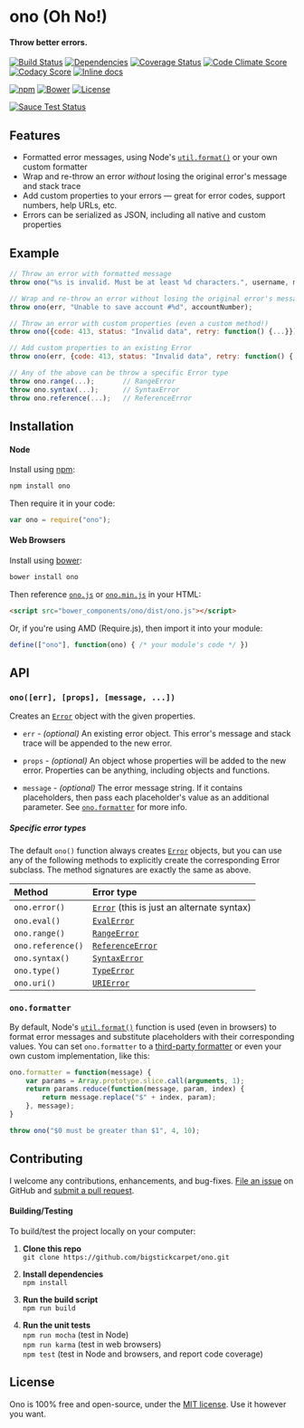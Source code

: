ono (Oh No!)
============================
#### Throw better errors.

[![Build Status](https://api.travis-ci.org/BigstickCarpet/ono.svg)](https://travis-ci.org/BigstickCarpet/ono)
[![Dependencies](https://david-dm.org/BigstickCarpet/ono.svg)](https://david-dm.org/BigstickCarpet/ono)
[![Coverage Status](https://coveralls.io/repos/BigstickCarpet/ono/badge.svg?branch=master&service=github)](https://coveralls.io/r/BigstickCarpet/ono)
[![Code Climate Score](https://codeclimate.com/github/BigstickCarpet/ono/badges/gpa.svg)](https://codeclimate.com/github/BigstickCarpet/ono)
[![Codacy Score](https://www.codacy.com/project/badge/5385a27383174c3089145ec626ffb25b)](https://www.codacy.com/public/jamesmessinger/ono)
[![Inline docs](http://inch-ci.org/github/BigstickCarpet/ono.svg?branch=master&style=shields)](http://inch-ci.org/github/BigstickCarpet/ono)

[![npm](http://img.shields.io/npm/v/ono.svg)](https://www.npmjs.com/package/ono)
[![Bower](http://img.shields.io/bower/v/ono.svg)](#bower)
[![License](https://img.shields.io/npm/l/ono.svg)](LICENSE)

[![Sauce Test Status](https://saucelabs.com/browser-matrix/bigstickcarpet-ono.svg)](https://saucelabs.com/u/bigstickcarpet-ono)

Features
--------------------------
* Formatted error messages, using Node's [`util.format()`](https://nodejs.org/api/util.html#util_util_format_format) or your own custom formatter
* Wrap and re-throw an error _without_ losing the original error's message and stack trace
* Add custom properties to your errors &mdash; great for error codes, support numbers, help URLs, etc.
* Errors can be serialized as JSON, including all native and custom properties


Example
--------------------------

```javascript
// Throw an error with formatted message
throw ono("%s is invalid. Must be at least %d characters.", username, minLength);

// Wrap and re-throw an error without losing the original error's message and stack
throw ono(err, "Unable to save account #%d", accountNumber);

// Throw an error with custom properties (even a custom method!)
throw ono({code: 413, status: "Invalid data", retry: function() {...}});

// Add custom properties to an existing Error
throw ono(err, {code: 413, status: "Invalid data", retry: function() {...}})

// Any of the above can be throw a specific Error type
throw ono.range(...);       // RangeError
throw ono.syntax(...);      // SyntaxError
throw ono.reference(...);   // ReferenceError
```


Installation
--------------------------
#### Node
Install using [npm](https://docs.npmjs.com/getting-started/what-is-npm):

```bash
npm install ono
```

Then require it in your code:

```javascript
var ono = require("ono");
```

#### Web Browsers
Install using [bower](http://bower.io/):

```bash
bower install ono
```

Then reference [`ono.js`](dist/ono.js) or [`ono.min.js`](dist/ono.min.js) in your HTML:

```html
<script src="bower_components/ono/dist/ono.js"></script>
```

Or, if you're using AMD (Require.js), then import it into your module:

```javascript
define(["ono"], function(ono) { /* your module's code */ })
```


API
--------------------------
### `ono([err], [props], [message, ...])`
Creates an [`Error`](https://developer.mozilla.org/en-US/docs/Web/JavaScript/Reference/Global_Objects/Error) object with the given properties.

* `err` - _(optional)_ An existing error object. This error's message and stack trace will be appended to the new error.

* `props` - _(optional)_ An object whose properties will be added to the new error. Properties can be anything, including objects and functions.

* `message` - _(optional)_ The error message string. If it contains placeholders, then pass each placeholder's value as an additional parameter.  See [`ono.formatter`](#onoformatter) for more info.

##### Specific error types
The default `ono()` function always creates [`Error`](https://developer.mozilla.org/en-US/docs/Web/JavaScript/Reference/Global_Objects/Error) objects, but you can use any of the following methods to explicitly create the corresponding Error subclass.  The method signatures are exactly the same as above.

Method            | Error type
:-----------------|:-------------------
`ono.error()`     |[`Error`](https://developer.mozilla.org/en-US/docs/Web/JavaScript/Reference/Global_Objects/Error) (this is just an alternate syntax)
`ono.eval()`      |[`EvalError`](https://developer.mozilla.org/en-US/docs/Web/JavaScript/Reference/Global_Objects/EvalError)
`ono.range()`     |[`RangeError`](https://developer.mozilla.org/en-US/docs/Web/JavaScript/Reference/Global_Objects/RangeError)
`ono.reference()` |[`ReferenceError`](https://developer.mozilla.org/en-US/docs/Web/JavaScript/Reference/Global_Objects/ReferenceError)
`ono.syntax()`    |[`SyntaxError`](https://developer.mozilla.org/en-US/docs/Web/JavaScript/Reference/Global_Objects/SyntaxError)
`ono.type()`      |[`TypeError`](https://developer.mozilla.org/en-US/docs/Web/JavaScript/Reference/Global_Objects/TypeError)
`ono.uri()`       |[`URIError`](https://developer.mozilla.org/en-US/docs/Web/JavaScript/Reference/Global_Objects/URIError)

### `ono.formatter`
By default, Node's [`util.format()`](https://nodejs.org/api/util.html#util_util_format_format) function is used (even in browsers) to format error messages and substitute placeholders with their corresponding values. You can set `ono.formatter` to a [third-party formatter](https://www.npmjs.com/package/format) or even your own custom implementation, like this:

```javascript
ono.formatter = function(message) {
    var params = Array.prototype.slice.call(arguments, 1);
    return params.reduce(function(message, param, index) {
        return message.replace("$" + index, param);
    }, message);
}

throw ono("$0 must be greater than $1", 4, 10);
```


Contributing
--------------------------
I welcome any contributions, enhancements, and bug-fixes.  [File an issue](https://github.com/BigstickCarpet/ono/issues) on GitHub and [submit a pull request](https://github.com/BigstickCarpet/ono/pulls).

#### Building/Testing
To build/test the project locally on your computer:

1. __Clone this repo__<br>
`git clone https://github.com/bigstickcarpet/ono.git`

2. __Install dependencies__<br>
`npm install`

3. __Run the build script__<br>
`npm run build`

4. __Run the unit tests__<br>
`npm run mocha` (test in Node)<br>
`npm run karma` (test in web browsers)<br>
`npm test` (test in Node and browsers, and report code coverage)


License
--------------------------
Ono is 100% free and open-source, under the [MIT license](LICENSE). Use it however you want.

